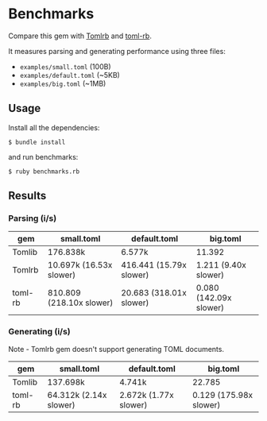 # Benchmarks

Compare this gem with [Tomlrb](https://github.com/fbernier/tomlrb)
and [toml-rb](https://github.com/emancu/toml-rb).

It measures parsing and generating performance using three files:

* `examples/small.toml` (100B)
* `examples/default.toml` (~5KB)
* `examples/big.toml` (~1MB)

## Usage

Install all the dependencies:

    $ bundle install

and run benchmarks:

    $ ruby benchmarks.rb

## Results

### Parsing (i/s)

|gem|small.toml|default.toml|big.toml|
|---|----------|------------|--------|
|Tomlib|176.838k|6.577k|11.392|
|Tomlrb|10.697k (16.53x slower)|416.441 (15.79x slower)|1.211 (9.40x slower)
|toml-rb|810.809 (218.10x slower)|20.683 (318.01x slower)|0.080 (142.09x slower)

### Generating (i/s)

Note - Tomlrb gem doesn't support generating TOML documents.

|gem|small.toml|default.toml|big.toml|
|---|----------|------------|--------|
|Tomlib|137.698k|4.741k|22.785|
|toml-rb|64.312k (2.14x slower)|2.672k (1.77x slower)|0.129 (175.98x slower)
